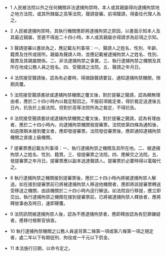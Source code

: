 * 1 人民被法院以外之任何機關非法逮捕拘禁時，本人或其親屬得向逮捕拘禁地之地方法院，或其所隸屬之高等法院，聲請提審。前項聲請，得委任代理人為之。

* 2 人民被逮捕拘禁時，其執行機關應即將逮捕拘禁之原因，以書面示知本人及其最近親屬，至遲不得逾二十四小時。本人或其親屬亦得請求為前項之示知。

* 3 聲請提審以書狀為之，應記載左列事項：一、聲請人之姓名、性別、年齡、籍貫及住所或居所。親屬為聲請人時，並應記載被逮捕拘禁人之姓名、性別、籍貫及其親屬關係。二、非法逮捕拘禁之事實。三、執行逮捕拘禁之機關及其所在地或公務人員之姓名。四、受聲請之法院。五、聲請之年月日。

* 4 法院接受聲請後，認為有必要時，得摘錄聲請要旨，通知逮捕拘禁機關，限期具覆。

* 5 法院接受聲請書狀或逮捕拘禁機關之覆文後，對於提審之聲請，認為顯無理由者，應於二十四小時內以裁定駁回之。不服前項裁定者，得於裁定送達後五日內，抗告於上級法院。但對於高等法院所為之裁定，不得抗告。

* 6 法院接受聲請書狀或逮捕拘禁機關之覆文後，對於提審之聲請，認為有理由者，應於二十四小時內，向逮捕拘禁機關發提審票。法院依第四條為通知後，如逾限期未接到覆文者，應即發提審票。法院發從審票後，應即通知逮捕拘禁機關之直接上級機關。

* 7 提審票應記載左列事項：一、執行逮捕拘禁之機關及其所在地。二、被逮捕拘禁人之姓名、性別、籍貫。三、發提審票之法院。四、應解交之法院。五、發提審票之年月日。提審票應以副本送達聲請人。提審票於必要時得以電報代之。

* 8 執行逮捕拘禁之機關接到提審票後，應於二十四小時內將被逮捕拘禁人解送。如在接到提審票前已將被逮捕拘禁人移送他機關者，應即將該提審票轉送受移送之機關，由該機關於二十四小時內逕行解送。如法院自行移提，應立即交出。執行逮捕拘禁之機關在接到提審票前，已將被逮捕拘禁人釋放者，應將釋放事由及時日，速即聲覆。

* 9 法院訊問被逮捕拘禁人後，認為不應逮捕拘禁者，應即釋放認為有犯罪嫌疑者，應移付檢察官偵查。

* 10 執行逮捕拘禁機關之公務人員違背第二條第一項或第八條第一項之規定者，處二年以下有期徒刑、拘役或一千元以下罰金。

* 11 本法施行日期，以命令定之。

